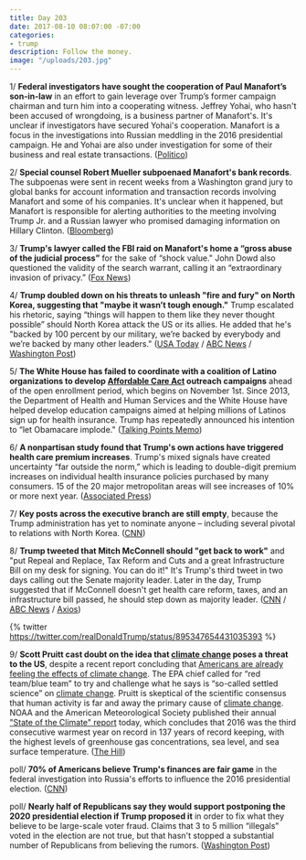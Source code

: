 ```yaml
---
title: Day 203
date: 2017-08-10 08:07:00 -07:00
categories:
- trump
description: Follow the money.
image: "/uploads/203.jpg"
---
```


1/ **Federal investigators have sought the cooperation of Paul Manafort’s son-in-law** in an effort to gain leverage over Trump’s former campaign chairman and turn him into a cooperating witness. Jeffrey Yohai, who hasn't been accused of wrongdoing, is a business partner of Manafort's. It's unclear if investigators have secured Yohai's cooperation. Manafort is a focus in the investigations into Russian meddling in the 2016 presidential campaign. He and Yohai are also under investigation for some of their business and real estate transactions. ([Politico](http://www.politico.com/story/2017/08/09/manafort-fbi-son-law-241464))

2/ **Special counsel Robert Mueller subpoenaed Manafort's bank records**. The subpoenas were sent in recent weeks from a Washington grand jury to global banks for account information and transaction records involving Manafort and some of his companies. It's unclear when it happened, but Manafort is responsible for alerting authorities to the meeting involving Trump Jr. and a Russian lawyer who promised damaging information on Hillary Clinton. ([Bloomberg](https://www.bloomberg.com/news/articles/2017-08-10/with-bank-subpoenas-mueller-is-said-to-turn-up-heat-on-manafort))

3/ **Trump's lawyer called the FBI raid on Manafort's home a “gross abuse of the judicial process”** for the sake of “shock value." John Dowd also questioned the validity of the search warrant, calling it an “extraordinary invasion of privacy.” ([Fox News](http://www.foxnews.com/politics/2017/08/10/trump-lawyer-slams-special-counsel-for-gross-abuse-in-manafort-raid-challenges-warrant.html))

4/ **Trump doubled down on his threats to unleash "fire and fury" on North Korea, suggesting that "maybe it wasn’t tough enough."** Trump escalated his rhetoric, saying “things will happen to them like they never thought possible” should North Korea attack the US or its allies. He added that he's "backed by 100 percent by our military, we’re backed by everybody and we’re backed by many other leaders."  ([USA Today](https://www.usatoday.com/story/news/politics/2017/08/10/president-trump-maybe-fire-and-fury-threats-against-north-korea-werent-tough-enough/555836001/) / [ABC News](http://abcnews.go.com/Politics/trump-fire-fury-warning-north-korea-wasnt-tough/story?id=49140874) / [Washington Post](https://www.washingtonpost.com/world/national-security/trump-escalates-rhetoric-on-threat-from-north-korea/2017/08/10/ff49e018-7ded-11e7-83c7-5bd5460f0d7e_story.html))

5/ **The White House has failed to coordinate with a coalition of Latino organizations to develop <a href="{{ site.url }}{{ site.baseurl }}/trump-health-care/">Affordable Care Act</a> outreach campaigns** ahead of the open enrollment period, which begins on November 1st. Since 2013, the Department of Health and Human Services and the White House have helped develop education campaigns aimed at helping millions of Latinos sign up for health insurance. Trump has repeatedly announced his intention to “let Obamacare implode." ([Talking Points Memo](http://talkingpointsmemo.com/dc/trump-hhs-abandons-latino-outreach-on-obamacare))

6/ **A nonpartisan study found that Trump's own actions have triggered health care premium increases**. Trump's mixed signals have created uncertainty “far outside the norm,” which is leading to double-digit premium increases on individual health insurance policies purchased by many consumers. 15 of the 20 major metropolitan areas will see increases of 10% or more next year. ([Associated Press](https://apnews.com/cc6b335865e24a4b843dc0e2c4cc6c7a))

7/ **Key posts across the executive branch are still empty**, because the Trump administration has yet to nominate anyone – including several pivotal to relations with North Korea. ([CNN](http://www.cnn.com/2017/08/10/politics/north-korea-trump-nominations-vacancies/index.html))

8/ **Trump tweeted that Mitch McConnell should "get back to work"** and "put Repeal and Replace, Tax Reform and Cuts and a great Infrastructure Bill on my desk for signing. You can do it!" It's Trump's third tweet in two days calling out the Senate majority leader. Later in the day, Trump suggested that if McConnell doesn't get health care reform, taxes, and an infrastructure bill passed, he should step down as majority leader. ([CNN](http://www.cnn.com/2017/08/09/politics/mitch-mcconnell-dan-scavino/index.html) / [ABC News](http://abcnews.go.com/Politics/trump-calls-mcconnell-health-care-collapse-excessive-expectations/story?id=49118888) / [Axios](https://www.axios.com/vacationing-trump-tweets-get-back-to-work-to-mitch-mcconnell-2471435950.html))

{% twitter https://twitter.com/realDonaldTrump/status/895347654431035393 %}

9/ **Scott Pruitt cast doubt on the idea that <a href="{{ site.baseurl }}/trump-epa/">climate change</a> poses a threat to the US**, despite a recent report concluding that [Americans are already feeling the effects of <a href="{{ site.baseurl }}/trump-epa/">climate change</a>](https://whatthefuckjusthappenedtoday.com/2017/08/08/day-201/#1-scientists-fear-the-trump-administ). The EPA chief called for “red team/blue team” to try and challenge what he says is “so-called settled science” on <a href="{{ site.baseurl }}/trump-epa/">climate change</a>. Pruitt is skeptical of the scientific consensus that human activity is far and away the primary cause of <a href="{{ site.baseurl }}/trump-epa/">climate change</a>. NOAA and the American Meteorological Society published their annual ["State of the Climate" report](https://www.climate.gov/news-features/understanding-climate/international-report-confirms-2016-was-third-consecutive-year) today, which concludes that 2016 was the third consecutive warmest year on record in 137 years of record keeping, with the highest levels of greenhouse gas concentrations, sea level, and sea surface temperature. ([The Hill](http://thehill.com/policy/energy-environment/345937-epa-head-casts-doubt-on-supposed-threat-from-climate-change))

poll/ **70% of Americans believe Trump's finances are fair game** in the federal investigation into Russia's efforts to influence the 2016 presidential election. ([CNN](http://www.cnn.com/2017/08/10/politics/cnn-poll-russia-investigation-trump-finances/))

poll/ **Nearly half of Republicans say they would support postponing the 2020 presidential election if Trump proposed it** in order to fix what they believe to be large-scale voter fraud. Claims that 3 to 5 million “illegals” voted in the election are not true, but that hasn't stopped a substantial number of Republicans from believing the rumors. ([Washington Post](https://www.washingtonpost.com/news/monkey-cage/wp/2017/08/10/in-a-new-poll-half-of-republicans-say-they-would-support-postponing-the-2020-election-if-trump-proposed-it/))
